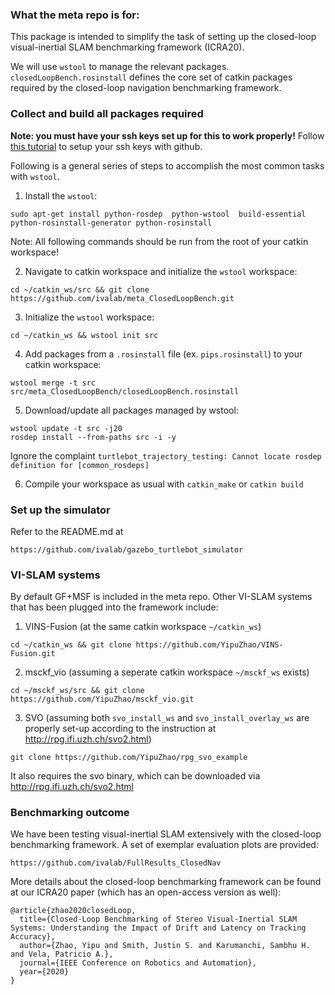 ### What the meta repo is for:

This package is intended to simplify the task of setting up the closed-loop visual-inertial SLAM benchmarking framework (ICRA20).

We will use `wstool` to manage the relevant packages. `closedLoopBench.rosinstall` defines the core set of catkin packages required by the closed-loop navigation benchmarking framework. 


### Collect and build all packages required

__Note: you must have your ssh keys set up for this to work properly!__ Follow [this tutorial](https://help.github.com/articles/connecting-to-github-with-ssh/) to setup your ssh keys with github. 

Following is a general series of steps to accomplish the most common tasks with `wstool`.

1. Install the `wstool`:
```
sudo apt-get install python-rosdep  python-wstool  build-essential python-rosinstall-generator python-rosinstall
```

Note: All following commands should be run from the root of your catkin workspace!

2. Navigate to catkin workspace and initialize the `wstool` workspace:
```
cd ~/catkin_ws/src && git clone https://github.com/ivalab/meta_ClosedLoopBench.git
```

3. Initialize the `wstool` workspace:
```
cd ~/catkin_ws && wstool init src
```

4. Add packages from a `.rosinstall` file (ex. `pips.rosinstall`) to your catkin workspace:
```
wstool merge -t src src/meta_ClosedLoopBench/closedLoopBench.rosinstall
```

5. Download/update all packages managed by wstool:
```
wstool update -t src -j20
rosdep install --from-paths src -i -y
```
Ignore the complaint `turtlebot_trajectory_testing: Cannot locate rosdep definition for [common_rosdeps]`

6. Compile your workspace as usual with `catkin_make` or `catkin build`


### Set up the simulator

Refer to the README.md at 	
```
https://github.com/ivalab/gazebo_turtlebot_simulator
```

### VI-SLAM systems

By default GF+MSF is included in the meta repo.  Other VI-SLAM systems that has been plugged into the framework include:
1. VINS-Fusion (at the same catkin workspace `~/catkin_ws`)
```
cd ~/catkin_ws && git clone https://github.com/YipuZhao/VINS-Fusion.git
```
2. msckf_vio (assuming a seperate catkin workspace `~/msckf_ws` exists)
```
cd ~/msckf_ws/src && git clone https://github.com/YipuZhao/msckf_vio.git
```
3. SVO (assuming both `svo_install_ws` and `svo_install_overlay_ws` are properly set-up according to the instruction at http://rpg.ifi.uzh.ch/svo2.html)
```
git clone https://github.com/YipuZhao/rpg_svo_example
```
It also requires the svo binary, which can be downloaded via http://rpg.ifi.uzh.ch/svo2.html


### Benchmarking outcome

We have been testing visual-inertial SLAM extensively with the closed-loop benchmarking framework.  A set of exemplar evaluation plots are provided:

	https://github.com/ivalab/FullResults_ClosedNav

More details about the closed-loop benchmarking framework can be found at our ICRA20 paper (which has an open-access version as well):

	@article{zhao2020closedLoop,
	  title={Closed-Loop Benchmarking of Stereo Visual-Inertial SLAM Systems: Understanding the Impact of Drift and Latency on Tracking Accuracy},
	  author={Zhao, Yipu and Smith, Justin S. and Karumanchi, Sambhu H. and Vela, Patricio A.},
	  journal={IEEE Conference on Robotics and Automation},
	  year={2020}
	}